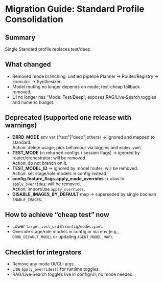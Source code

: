 # Migration Guide: Standard Profile Consolidation

## Summary
Single Standard profile replaces test/deep.

## What changed
- Removed mode branching; unified pipeline Planner → Router/Registry → Executor → Synthesizer.
- Model routing no longer depends on mode; test‑cheap fallback removed.
- UI no longer has “Mode: Test/Deep”; exposes RAG/Live‑Search toggles and numeric budget.

## Deprecated (supported one release with warnings)
- **DRRD_MODE** env var ("test"|"deep"|others) → ignored and mapped to standard.  
  Action: delete usage; pick behaviour via toggles and `modes.yaml`.
- **TEST_MODE** (in returned configs / session flags) → ignored by router/orchestrator; will be removed.  
  Action: do not branch on it.
- **TEST_MODEL_ID** → ignored by model router; will be removed.  
  Action: set stage/role models in config instead.
- **config.feature_flags.apply_mode_overrides** → alias to `apply_overrides`; will be removed.  
  Action: import/use `apply_overrides`.
- **DISABLE_IMAGES_BY_DEFAULT** map → superseded by single boolean `ENABLE_IMAGES`.

## How to achieve “cheap test” now
- Lower `target_cost_usd` in `config/modes.yaml`.
- Override stage/role models in config or via env (e.g., `DRRD_DEFAULT_MODEL` or updating `AGENT_MODEL_MAP`).

## Checklist for integrators
- Remove any mode UI/CLI args.
- Use `apply_overrides()` for runtime toggles.
- RAG/Live‑Search toggles live in config/UI; no mode needed.
